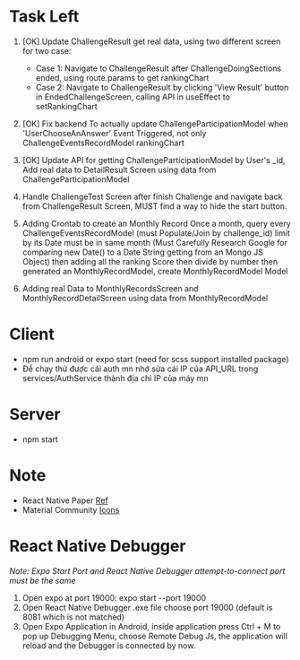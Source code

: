 # Task Left
1. [OK] Update ChallengeResult get real data, using two different screen for two case:
	- Case 1: Navigate to ChallengeResult after ChallengeDoingSections ended, using route.params to get rankingChart
	- Case 2: Navigate to ChallengeResult by clicking 'View Result' button in EndedChallengeScreen, calling API in useEffect to setRankingChart
2. [OK] Fix backend To actually update ChallengeParticipationModel when 'UserChooseAnAnswer' Event Triggered, not only ChallengeEventsRecordModel
rankingChart 
3. [OK] Update API for getting ChallengeParticipationModel by User's _id, Add real data to DetailResult Screen using data from ChallengeParticipationModel

4. Handle ChallengeTest Screen after finish Challenge and navigate back from ChallengeResult Screen, MUST find a way to hide the start button.

5. Adding Crontab to create an Monthly Record Once a month, query every ChallengeEventsRecordModel (must Populate/Join by challenge_id)
limit by its Date must be in same month (Must Carefully Research Google for comparing new Date() to a Date String getting from an Mongo JS Object)
then adding all the ranking Score then divide by number then generated an MonthlyRecordModel, create MonthlyRecordModel Model

6. Adding real Data to MonthlyRecordsScreen and MonthlyRecordDetailScreen using data from MonthlyRecordModel

# Client 
* npm run android or expo start (need for scss support installed package)
* Để chạy thử được cái auth mn nhớ sửa cái IP của API_URL trong services/AuthService thành địa chỉ IP của máy mn 
# Server
* npm start

# Note
* React Native Paper [Ref](https://callstack.github.io/react-native-paper/)
* Material Community [Icons](https://materialdesignicons.com/)

# React Native Debugger
*Note: Expo Start Port and React Native Debugger attempt-to-connect port must be the same*

1. Open expo at port 19000: expo start --port 19000
2. Open React Native Debugger .exe file choose port 19000 (default is 8081 which is not matched)
3. Open Expo Application in Android, inside application press Ctrl + M to pop up Debugging Menu, choose Remote Debug Js, the application will reload and the Debugger is connected by now.